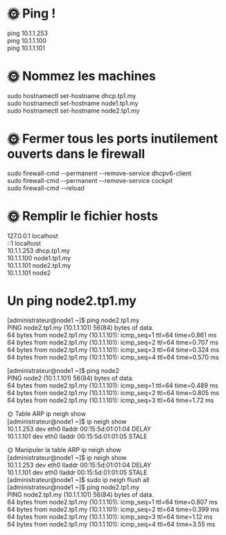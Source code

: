 # 🌞 Ping !
ping 10.1.1.253  
ping 10.1.1.100  
ping 10.1.1.101  



# 🌞 Nommez les machines
sudo hostnamectl set-hostname dhcp.tp1.my  
sudo hostnamectl set-hostname node1.tp1.my  
sudo hostnamectl set-hostname node2.tp1.my  

# 🌞 Fermer tous les ports inutilement ouverts dans le firewall
sudo firewall-cmd --permanent --remove-service dhcpv6-client  
sudo firewall-cmd --permanent --remove-service cockpit  
sudo firewall-cmd --reload  

# 🌞 Remplir le fichier hosts
127.0.0.1   localhost  
::1         localhost  
10.1.1.253  dhcp.tp1.my  
10.1.1.100  node1.tp1.my  
10.1.1.101  node2.tp1.my  
10.1.1.101  node2  

# Un ping node2.tp1.my
[administrateur@node1 ~]$ ping node2.tp1.my  
PING node2.tp1.my (10.1.1.101) 56(84) bytes of data.  
64 bytes from node2.tp1.my (10.1.1.101): icmp_seq=1 ttl=64 time=0.861 ms  
64 bytes from node2.tp1.my (10.1.1.101): icmp_seq=2 ttl=64 time=0.707 ms  
64 bytes from node2.tp1.my (10.1.1.101): icmp_seq=3 ttl=64 time=0.324 ms  
64 bytes from node2.tp1.my (10.1.1.101): icmp_seq=4 ttl=64 time=0.570 ms  

[administrateur@node1 ~]$ ping node2  
PING node2 (10.1.1.101) 56(84) bytes of data.  
64 bytes from node2.tp1.my (10.1.1.101): icmp_seq=1 ttl=64 time=0.489 ms  
64 bytes from node2.tp1.my (10.1.1.101): icmp_seq=2 ttl=64 time=0.805 ms  
64 bytes from node2.tp1.my (10.1.1.101): icmp_seq=3 ttl=64 time=1.72 ms  

🌞 Table ARP
ip neigh show  
[administrateur@node1 ~]$ ip neigh show  
10.1.1.253 dev eth0 lladdr 00:15:5d:01:01:04 DELAY   
10.1.1.101 dev eth0 lladdr 00:15:5d:01:01:05 STALE   

🌞 Manipuler la table ARP
ip neigh show  
[administrateur@node1 ~]$ ip neigh show  
10.1.1.253 dev eth0 lladdr 00:15:5d:01:01:04 DELAY  
10.1.1.101 dev eth0 lladdr 00:15:5d:01:01:05 STALE  
[administrateur@node1 ~]$ sudo ip neigh flush all  
[administrateur@node1 ~]$ ping node2.tp1.my  
PING node2.tp1.my (10.1.1.101) 56(84) bytes of data.  
64 bytes from node2.tp1.my (10.1.1.101): icmp_seq=1 ttl=64 time=0.807 ms  
64 bytes from node2.tp1.my (10.1.1.101): icmp_seq=2 ttl=64 time=0.399 ms  
64 bytes from node2.tp1.my (10.1.1.101): icmp_seq=3 ttl=64 time=1.12 ms  
64 bytes from node2.tp1.my (10.1.1.101): icmp_seq=4 ttl=64 time=3.55 ms  

